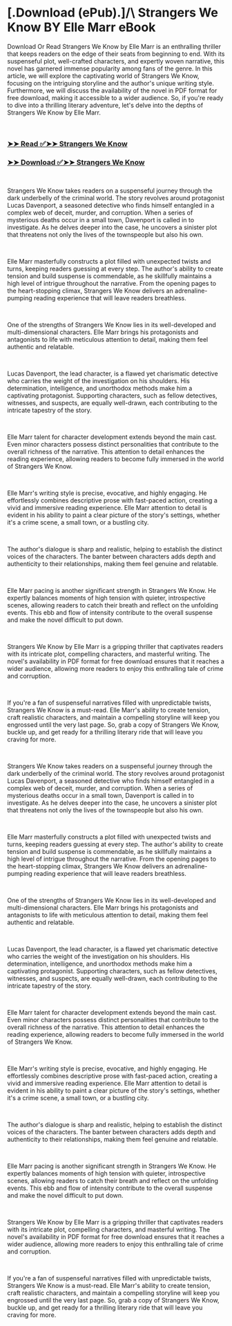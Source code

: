 # [.Download (ePub).]/\ Strangers We Know BY Elle Marr eBook

<p>Download Or Read Strangers We Know by Elle Marr is an enthralling thriller that keeps readers on the edge of their seats from beginning to end. With its suspenseful plot, well-crafted characters, and expertly woven narrative, this novel has garnered immense popularity among fans of the genre. In this article, we will explore the captivating world of Strangers We Know, focusing on the intriguing storyline and the author's unique writing style. Furthermore, we will discuss the availability of the novel in PDF format for free download, making it accessible to a wider audience. So, if you're ready to dive into a thrilling literary adventure, let's delve into the depths of Strangers We Know by Elle Marr.</p>
<p>&nbsp;</p>

### [➤➤ Read ✅➤➤ Strangers We Know](https://pdf2worldwide.blogspot.com/id/57226625)

### [➤➤ Download ✅➤➤ Strangers We Know](https://pdf2worldwide.blogspot.com/id/57226625)

<p>&nbsp;</p>
<p>Strangers We Know takes readers on a suspenseful journey through the dark underbelly of the criminal world. The story revolves around protagonist Lucas Davenport, a seasoned detective who finds himself entangled in a complex web of deceit, murder, and corruption. When a series of mysterious deaths occur in a small town, Davenport is called in to investigate. As he delves deeper into the case, he uncovers a sinister plot that threatens not only the lives of the townspeople but also his own.</p>
<p>&nbsp;</p>
<p>Elle Marr masterfully constructs a plot filled with unexpected twists and turns, keeping readers guessing at every step. The author's ability to create tension and build suspense is commendable, as he skillfully maintains a high level of intrigue throughout the narrative. From the opening pages to the heart-stopping climax, Strangers We Know delivers an adrenaline-pumping reading experience that will leave readers breathless.</p>
<p>&nbsp;</p>
<p>One of the strengths of Strangers We Know lies in its well-developed and multi-dimensional characters. Elle Marr brings his protagonists and antagonists to life with meticulous attention to detail, making them feel authentic and relatable.</p>
<p>&nbsp;</p>
<p>Lucas Davenport, the lead character, is a flawed yet charismatic detective who carries the weight of the investigation on his shoulders. His determination, intelligence, and unorthodox methods make him a captivating protagonist. Supporting characters, such as fellow detectives, witnesses, and suspects, are equally well-drawn, each contributing to the intricate tapestry of the story.</p>
<p>&nbsp;</p>
<p>Elle Marr talent for character development extends beyond the main cast. Even minor characters possess distinct personalities that contribute to the overall richness of the narrative. This attention to detail enhances the reading experience, allowing readers to become fully immersed in the world of Strangers We Know.</p>
<p>&nbsp;</p>
<p>Elle Marr's writing style is precise, evocative, and highly engaging. He effortlessly combines descriptive prose with fast-paced action, creating a vivid and immersive reading experience. Elle Marr attention to detail is evident in his ability to paint a clear picture of the story's settings, whether it's a crime scene, a small town, or a bustling city.</p>
<p>&nbsp;</p>
<p>The author's dialogue is sharp and realistic, helping to establish the distinct voices of the characters. The banter between characters adds depth and authenticity to their relationships, making them feel genuine and relatable.</p>
<p>&nbsp;</p>
<p>Elle Marr pacing is another significant strength in Strangers We Know. He expertly balances moments of high tension with quieter, introspective scenes, allowing readers to catch their breath and reflect on the unfolding events. This ebb and flow of intensity contribute to the overall suspense and make the novel difficult to put down.</p>
<p>&nbsp;</p>
<p>Strangers We Know by Elle Marr is a gripping thriller that captivates readers with its intricate plot, compelling characters, and masterful writing. The novel's availability in PDF format for free download ensures that it reaches a wider audience, allowing more readers to enjoy this enthralling tale of crime and corruption.</p>
<p>&nbsp;</p>
<p>If you're a fan of suspenseful narratives filled with unpredictable twists, Strangers We Know is a must-read. Elle Marr's ability to create tension, craft realistic characters, and maintain a compelling storyline will keep you engrossed until the very last page. So, grab a copy of Strangers We Know, buckle up, and get ready for a thrilling literary ride that will leave you craving for more.</p>
<p>&nbsp;</p>
<p>Strangers We Know takes readers on a suspenseful journey through the dark underbelly of the criminal world. The story revolves around protagonist Lucas Davenport, a seasoned detective who finds himself entangled in a complex web of deceit, murder, and corruption. When a series of mysterious deaths occur in a small town, Davenport is called in to investigate. As he delves deeper into the case, he uncovers a sinister plot that threatens not only the lives of the townspeople but also his own.</p>
<p>&nbsp;</p>
<p>Elle Marr masterfully constructs a plot filled with unexpected twists and turns, keeping readers guessing at every step. The author's ability to create tension and build suspense is commendable, as he skillfully maintains a high level of intrigue throughout the narrative. From the opening pages to the heart-stopping climax, Strangers We Know delivers an adrenaline-pumping reading experience that will leave readers breathless.</p>
<p>&nbsp;</p>
<p>One of the strengths of Strangers We Know lies in its well-developed and multi-dimensional characters. Elle Marr brings his protagonists and antagonists to life with meticulous attention to detail, making them feel authentic and relatable.</p>
<p>&nbsp;</p>
<p>Lucas Davenport, the lead character, is a flawed yet charismatic detective who carries the weight of the investigation on his shoulders. His determination, intelligence, and unorthodox methods make him a captivating protagonist. Supporting characters, such as fellow detectives, witnesses, and suspects, are equally well-drawn, each contributing to the intricate tapestry of the story.</p>
<p>&nbsp;</p>
<p>Elle Marr talent for character development extends beyond the main cast. Even minor characters possess distinct personalities that contribute to the overall richness of the narrative. This attention to detail enhances the reading experience, allowing readers to become fully immersed in the world of Strangers We Know.</p>
<p>&nbsp;</p>
<p>Elle Marr's writing style is precise, evocative, and highly engaging. He effortlessly combines descriptive prose with fast-paced action, creating a vivid and immersive reading experience. Elle Marr attention to detail is evident in his ability to paint a clear picture of the story's settings, whether it's a crime scene, a small town, or a bustling city.</p>
<p>&nbsp;</p>
<p>The author's dialogue is sharp and realistic, helping to establish the distinct voices of the characters. The banter between characters adds depth and authenticity to their relationships, making them feel genuine and relatable.</p>
<p>&nbsp;</p>
<p>Elle Marr pacing is another significant strength in Strangers We Know. He expertly balances moments of high tension with quieter, introspective scenes, allowing readers to catch their breath and reflect on the unfolding events. This ebb and flow of intensity contribute to the overall suspense and make the novel difficult to put down.</p>
<p>&nbsp;</p>
<p>Strangers We Know by Elle Marr is a gripping thriller that captivates readers with its intricate plot, compelling characters, and masterful writing. The novel's availability in PDF format for free download ensures that it reaches a wider audience, allowing more readers to enjoy this enthralling tale of crime and corruption.</p>
<p>&nbsp;</p>
<p>If you're a fan of suspenseful narratives filled with unpredictable twists, Strangers We Know is a must-read. Elle Marr's ability to create tension, craft realistic characters, and maintain a compelling storyline will keep you engrossed until the very last page. So, grab a copy of Strangers We Know, buckle up, and get ready for a thrilling literary ride that will leave you craving for more.</p>
<p>&nbsp;</p>
